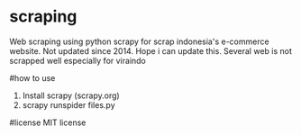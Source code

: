 # scraping
Web scraping using python scrapy for scrap indonesia's e-commerce website. Not updated since 2014. Hope i can update this.
Several web is not scrapped well especially for viraindo

#how to use
 1. Install scrapy (scrapy.org)
 2. scrapy runspider files.py

#license
MIT license
